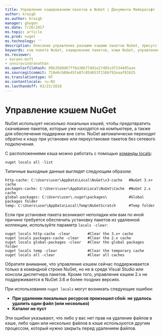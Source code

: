 ```yaml
---
title: Управление кэшированием пакетов в NuGet | Документы Майкрософт
author: kraigb
ms.author: kraigb
manager: ghogen
ms.date: 7/26/2017
ms.topic: article
ms.prod: nuget
ms.technology: ''
description: Описание управления разными кэшами пакетов NuGet, присутствующими на компьютере и используемыми при установке или восстановлении пакетов.
keywords: кэш пакета NuGet, кэширование пакетов, кэши NuGet, управление кэшами, локальный кэш NuGet, глобальный кэш NuGet, команда locals для NuGet, очистка кэша
ms.reviewer:
- karann-msft
- unniravindranathan
ms.openlocfilehash: 09b3560d67ff8a38677dd1e27d85cdf234495aae
ms.sourcegitcommit: 718e6cb88e45fa07c85d653f216bf92eaaf81625
ms.translationtype: HT
ms.contentlocale: ru-RU
ms.lasthandoff: 03/23/2018
---
```

# <a name="managing-the-nuget-cache"></a>Управление кэшем NuGet

NuGet использует несколько локальных кэшей, чтобы предотвратить скачивание пакетов, которые уже находятся на компьютере, а также для обеспечения поддержки вне сети. NuGet автоматически переходит обратно к кэшу при установке или переустановке пакетов без сетевого подключения.

С расположениями кэша можно работать с помощью [команды locals](../tools/cli-ref-locals.md):

```cli
nuget locals all -list
```

Типичные выходные данные выглядят следующим образом:

```output
http-cache: C:\Users\user\AppData\Local\NuGet\v3-cache   #NuGet 3.x+ cache
packages-cache: C:\Users\user\AppData\Local\NuGet\Cache  #NuGet 2.x cache
global-packages: C:\Users\user\.nuget\packages\          #Global packages folder
temp: C:\Users\user\AppData\Local\Temp\NuGetScratch      #Temp folder
```

Если при установке пакета возникают неполадки или вам по иной причине требуется обеспечить установку пакетов из удаленной коллекции, используйте параметр `locals -clear`:

```cli
nuget locals http-cache -clear        #Clear the 3.x+ cache
nuget locals packages-cache -clear    #Clear the 2.x cache
nuget locals global-packages -clear   #Clear the global packages folder
nuget locals temp -clear              #Clear the temporary cache
nuget locals all -clear               #Clear all caches
```

Обратите внимание, что управление кэшем сейчас поддерживается только в командной строке NuGet, но не в среде Visual Studio или консоли диспетчера пакетов. Кроме того, управление кэшем 2.x не поддерживается в NuGet 3.6 и более поздних версиях.

При использовании `nuget locals` могут возникать следующие ошибки:

- **При удалении локальных ресурсов произошел сбой: не удалось удалить один файл (или несколько)**
- **Каталог не пуст**

Эти ошибки указывают, что либо у вас нет прав на удаление файлов в кэше, либо один или несколько файлов в кэше используются другим процессом, который нужно закрыть перед удалением файлов.
